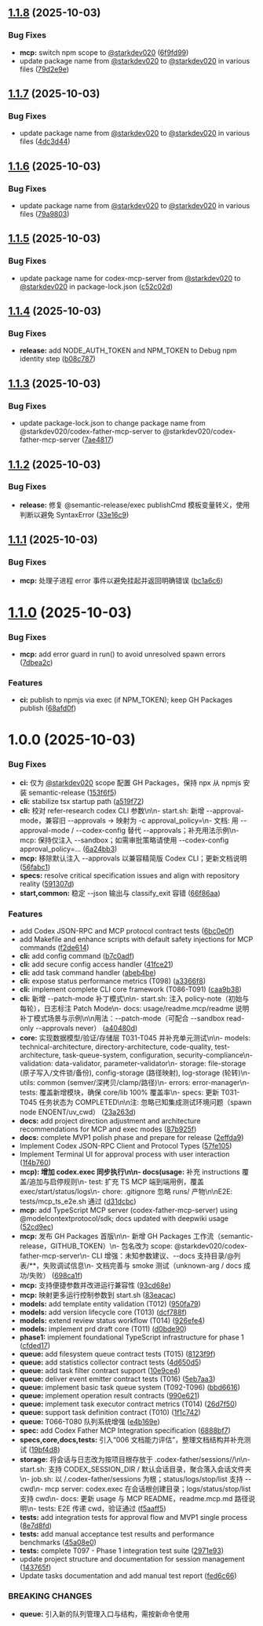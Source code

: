 ## [1.1.8](https://github.com/yuanyuanyuan/codex-father/compare/mcp-v1.1.7...mcp-v1.1.8) (2025-10-03)

### Bug Fixes

- **mcp:** switch npm scope to [@starkdev020](https://github.com/starkdev020)
  ([6f9fd99](https://github.com/yuanyuanyuan/codex-father/commit/6f9fd997dc44e27437f440efc7a7c1042408e4a1))
- update package name from [@starkdev020](https://github.com/yuanyuanyuan) to
  [@starkdev020](https://github.com/starkdev020) in various files
  ([79d2e9e](https://github.com/yuanyuanyuan/codex-father/commit/79d2e9ea6379407434c2bea6bb700762e92007eb))

## [1.1.7](https://github.com/yuanyuanyuan/codex-father/compare/mcp-v1.1.6...mcp-v1.1.7) (2025-10-03)

### Bug Fixes

- update package name from [@starkdev020](https://github.com/yuanyuanyuan) to
  [@starkdev020](https://github.com/starkdev020) in various files
  ([4dc3d44](https://github.com/yuanyuanyuan/codex-father/commit/4dc3d440e077a4e7c9440f2b4d8bb1db502beac8))

## [1.1.6](https://github.com/yuanyuanyuan/codex-father/compare/mcp-v1.1.5...mcp-v1.1.6) (2025-10-03)

### Bug Fixes

- update package name from [@starkdev020](https://github.com/yuanyuanyuan) to
  [@starkdev020](https://github.com/starkdev020) in various files
  ([79a9803](https://github.com/yuanyuanyuan/codex-father/commit/79a9803470b391cb24cb9101c7d2d5ef605aab82))

## [1.1.5](https://github.com/yuanyuanyuan/codex-father/compare/mcp-v1.1.4...mcp-v1.1.5) (2025-10-03)

### Bug Fixes

- update package name for codex-mcp-server from
  [@starkdev020](https://github.com/yuanyuanyuan) to
  [@starkdev020](https://github.com/starkdev020) in package-lock.json
  ([c52c02d](https://github.com/yuanyuanyuan/codex-father/commit/c52c02df0656536f4de8b8a6773857d54aacaddf))

## [1.1.4](https://github.com/yuanyuanyuan/codex-father/compare/mcp-v1.1.3...mcp-v1.1.4) (2025-10-03)

### Bug Fixes

- **release:** add NODE_AUTH_TOKEN and NPM_TOKEN to Debug npm identity step
  ([b08c787](https://github.com/yuanyuanyuan/codex-father/commit/b08c787c7a33ef45383bb9b18835236c540ed11b))

## [1.1.3](https://github.com/yuanyuanyuan/codex-father/compare/mcp-v1.1.2...mcp-v1.1.3) (2025-10-03)

### Bug Fixes

- update package-lock.json to change package name from
  @starkdev020/codex-father-mcp-server to @starkdev020/codex-father-mcp-server
  ([7ae4817](https://github.com/yuanyuanyuan/codex-father/commit/7ae48173459d8de5e940fcaa0d5936877680de8f))

## [1.1.2](https://github.com/yuanyuanyuan/codex-father/compare/mcp-v1.1.1...mcp-v1.1.2) (2025-10-03)

### Bug Fixes

- **release:** 修复 @semantic-release/exec
  publishCmd 模板变量转义，使用 判断以避免 SyntaxError
  ([33e16c9](https://github.com/yuanyuanyuan/codex-father/commit/33e16c93448e19f2d26cbeff894a24f03b8070e8))

## [1.1.1](https://github.com/yuanyuanyuan/codex-father/compare/mcp-v1.1.0...mcp-v1.1.1) (2025-10-03)

### Bug Fixes

- **mcp:**
  处理子进程 error 事件以避免挂起并返回明确错误 ([bc1a6c6](https://github.com/yuanyuanyuan/codex-father/commit/bc1a6c6cc147ed2f84e5d62ec0b7cc5b6e6533c1))

# [1.1.0](https://github.com/yuanyuanyuan/codex-father/compare/mcp-v1.0.0...mcp-v1.1.0) (2025-10-03)

### Bug Fixes

- **mcp:** add error guard in run() to avoid unresolved spawn errors
  ([7dbea2c](https://github.com/yuanyuanyuan/codex-father/commit/7dbea2cbe3375d16b282accd13e93d7f13d852e5))

### Features

- **ci:** publish to npmjs via exec (if NPM_TOKEN); keep GH Packages publish
  ([68afd0f](https://github.com/yuanyuanyuan/codex-father/commit/68afd0ff3b8f659142a54ff46c29a8d5ade5d21f))

# 1.0.0 (2025-10-03)

### Bug Fixes

- **ci:** 仅为 [@starkdev020](https://github.com/yuanyuanyuan) scope 配置 GH
  Packages，保持 npx 从 npmjs 安装 semantic-release
  ([153f6f5](https://github.com/yuanyuanyuan/codex-father/commit/153f6f5b3af58692620e393912fe479d12d1310d))
- **cli:** stabilize tsx startup path
  ([a519f72](https://github.com/yuanyuanyuan/codex-father/commit/a519f7260e2dcaf18781ca1977e884166dd320b4))
- **cli:** 校对 refer-research codex CLI 参数\n\n-
  start.sh: 新增 --approval-mode，兼容旧 --approvals → 映射为 -c
  approval_policy=<policy>\n- 文档: 用 --approval-mode /
  --codex-config 替代 --approvals；补充用法示例\n-
  mcp: 保持仅注入 --sandbox；如需审批策略请使用 --codex-config
  approval_policy=...
  ([6a24bb3](https://github.com/yuanyuanyuan/codex-father/commit/6a24bb39c1e60cc7e2ef388ef5599c8ce41c58da))
- **mcp:** 移除默认注入 --approvals 以兼容精简版 Codex
  CLI；更新文档说明 ([56fabc1](https://github.com/yuanyuanyuan/codex-father/commit/56fabc1125951c8a178e7c6ba68ee083b07cd977))
- **specs:** resolve critical specification issues and align with repository
  reality
  ([591307d](https://github.com/yuanyuanyuan/codex-father/commit/591307d0aee77ccecfac7fc5d3cc7a7ce74297e2))
- **start,common:**
  稳定 --json 输出与 classify_exit 容错 ([66f86aa](https://github.com/yuanyuanyuan/codex-father/commit/66f86aa1034a784babd00f3584ff86d3024fd694))

### Features

- add Codex JSON-RPC and MCP protocol contract tests
  ([6bc0e0f](https://github.com/yuanyuanyuan/codex-father/commit/6bc0e0fc9348e0ad40607339c25a8c679bef25ad))
- add Makefile and enhance scripts with default safety injections for MCP
  commands
  ([f2de614](https://github.com/yuanyuanyuan/codex-father/commit/f2de614f9e987a8dc8aae32bf0f0bb3651b872a6))
- **cli:** add config command
  ([b7c0adf](https://github.com/yuanyuanyuan/codex-father/commit/b7c0adf7f41555cd5df8b1bebb32f3459c05259d))
- **cli:** add secure config access handler
  ([41fce21](https://github.com/yuanyuanyuan/codex-father/commit/41fce212ff5f344f7988c68f593b79066ad64149))
- **cli:** add task command handler
  ([abeb4be](https://github.com/yuanyuanyuan/codex-father/commit/abeb4be9c97178dfb6cbe321382dcd021d786b65))
- **cli:** expose status performance metrics (T098)
  ([a3366f8](https://github.com/yuanyuanyuan/codex-father/commit/a3366f80f294083f8975ea8314a8b4760d9eb68f))
- **cli:** implement complete CLI core framework (T086-T091)
  ([caa9b38](https://github.com/yuanyuanyuan/codex-father/commit/caa9b38258ad0d7d8383eb2a0bf8d9dd0995f762))
- **cli:** 新增 --patch-mode 补丁模式\n\n-
  start.sh: 注入 policy-note（初始与每轮），日志标注 Patch Mode\n- docs:
  usage/readme.mcp/readme 说明补丁模式场景与示例\n\n用法：--patch-mode（可配合 --sandbox
  read-only --approvals
  never） ([a40480d](https://github.com/yuanyuanyuan/codex-father/commit/a40480df573145fd5990ce53b2bbca80c3f2e423))
- **core:** 实现数据模型/验证/存储层 T031-T045 并补充单元测试\n\n- models:
  technical-architecture, directory-architecture, code-quality,
  test-architecture, task-queue-system, configuration, security-compliance\n-
  validation: data-validator, parameter-validator\n- storage: file-storage
  (原子写入/文件锁/备份), config-storage (路径映射), log-storage (轮转)\n-
  utils: common (semver/深拷贝/clamp/路径)\n- errors: error-manager\n-
  tests: 覆盖新增模块，确保 core/lib 100% 覆盖率\n-
  specs: 更新 T031-T045 任务状态为 COMPLETED\n\n注: 忽略已知集成测试环境问题（spawn
  node
  ENOENT/uv_cwd） ([23a263d](https://github.com/yuanyuanyuan/codex-father/commit/23a263ddba93d80b8b9a4cb73aad03e10dca912b))
- **docs:** add project direction adjustment and architecture recommendations
  for MCP and exec modes
  ([87b925f](https://github.com/yuanyuanyuan/codex-father/commit/87b925f1671baa71812857aeb8e3c48b324ccb31))
- **docs:** complete MVP1 polish phase and prepare for release
  ([2effda9](https://github.com/yuanyuanyuan/codex-father/commit/2effda9de8573a4db47889b9944c82f364d4ba8d))
- Implement Codex JSON-RPC Client and Protocol Types
  ([57fe105](https://github.com/yuanyuanyuan/codex-father/commit/57fe105fc829980f7a262583de63c94bf1da22bf))
- Implement Terminal UI for approval process with user interaction
  ([1f4b760](https://github.com/yuanyuanyuan/codex-father/commit/1f4b760cf6283420181f77c776399c8753f7677d))
- **mcp): 增加 codex.exec 同步执行\n\n- docs(usage:**
  补充 instructions 覆盖/追加与启停规则\n- test: 扩充 TS
  MCP 端到端用例，覆盖 exec/start/status/logs\n- chore:
  .gitignore 忽略 runs/ 产物\n\nE2E:
  tests/mcp_ts_e2e.sh 通过 ([d31dcbc](https://github.com/yuanyuanyuan/codex-father/commit/d31dcbc944b61a1d6ea97ea05458fe78eab6ff21))
- **mcp:** add TypeScript MCP server (codex-father-mcp-server) using
  @modelcontextprotocol/sdk; docs updated with deepwiki usage
  ([52cd9ec](https://github.com/yuanyuanyuan/codex-father/commit/52cd9ec04277a6f38a46722e1a0c7aa7ecb4ad5c))
- **mcp:** 发布 GH Packages 首版\n\n- 新增 GH
  Packages 工作流（semantic-release，GITHUB_TOKEN）\n- 包名改为 scope:
  @starkdev020/codex-father-mcp-server\n-
  CLI 增强：未知参数建议、--docs 支持目录/@列表/\*\*，失败调试信息\n- 文档完善与 smoke 测试（unknown-arg
  /
  docs 成功/失败） ([698ca1f](https://github.com/yuanyuanyuan/codex-father/commit/698ca1f6f503c166e73882a31e493ad273807c58))
- **mcp:**
  支持便捷参数并改进运行兼容性 ([93cd68e](https://github.com/yuanyuanyuan/codex-father/commit/93cd68e061606c6728da1856fa4ad57f134fa9ef))
- **mcp:** 映射更多运行控制参数到 start.sh
  ([83eacac](https://github.com/yuanyuanyuan/codex-father/commit/83eacaca826b948020a286831b9931174cb14fa3))
- **models:** add template entity validation (T012)
  ([950fa79](https://github.com/yuanyuanyuan/codex-father/commit/950fa797de53f9f0f512d9b0d844b4e153b9ebda))
- **models:** add version lifecycle core (T013)
  ([dcf788f](https://github.com/yuanyuanyuan/codex-father/commit/dcf788f8f8957cede9be5ce3fc4db5be34ebe02a))
- **models:** extend review status workflow (T014)
  ([926efe4](https://github.com/yuanyuanyuan/codex-father/commit/926efe40634b9274c300dbbf1f4cf94c2d3d039c))
- **models:** implement prd draft core (T011)
  ([d0bde90](https://github.com/yuanyuanyuan/codex-father/commit/d0bde90070e54e9438f0b2495912547fa9ff3b78))
- **phase1:** implement foundational TypeScript infrastructure for phase 1
  ([cfded17](https://github.com/yuanyuanyuan/codex-father/commit/cfded17e8b902650d92a00095a2181bb2bbff1cb))
- **queue:** add filesystem queue contract tests (T015)
  ([8123f9f](https://github.com/yuanyuanyuan/codex-father/commit/8123f9fc155ace2eb0eac65831b855ce4c933ede))
- **queue:** add statistics collector contract tests
  ([4d650d5](https://github.com/yuanyuanyuan/codex-father/commit/4d650d5b2fbeb2896c2af793a954de1e29f08304))
- **queue:** add task filter contract support
  ([10e9ce4](https://github.com/yuanyuanyuan/codex-father/commit/10e9ce4469eda01e43e57122078cc9761dc38271))
- **queue:** deliver event emitter contract tests (T016)
  ([5eb7aa3](https://github.com/yuanyuanyuan/codex-father/commit/5eb7aa39e59cd78d11eeb03e315ef0f267476b58))
- **queue:** implement basic task queue system (T092-T096)
  ([bbd6616](https://github.com/yuanyuanyuan/codex-father/commit/bbd6616266962b1081e351538dea1151d03fb84f))
- **queue:** implement operation result contracts
  ([990e621](https://github.com/yuanyuanyuan/codex-father/commit/990e621385a27da07a4cd358686ef3bdb8823923))
- **queue:** implement task executor contract metrics (T014)
  ([26d7f50](https://github.com/yuanyuanyuan/codex-father/commit/26d7f50e49d248a29a57c63cf8a0db7802d87568))
- **queue:** support task definition contract (T010)
  ([1f1c742](https://github.com/yuanyuanyuan/codex-father/commit/1f1c742cbe46bd3408c8175ed27f7392b673c952))
- **queue:**
  T066-T080 队列系统增强 ([e4b169e](https://github.com/yuanyuanyuan/codex-father/commit/e4b169e702fb679f189da3196581992b6e324a7e))
- **spec:** add Codex Father MCP Integration specification
  ([6888bf7](https://github.com/yuanyuanyuan/codex-father/commit/6888bf73064cdc01b96166ff384e9d9bc03df16f))
- **specs,core,docs,tests:**
  引入“006 文档能力评估”，整理文档结构并补充测试 ([19bf4d8](https://github.com/yuanyuanyuan/codex-father/commit/19bf4d81a629d78537feebd3c7566828c1566d52))
- **storage:**
  将会话与日志改为按项目根存放于 .codex-father/sessions/<job-id>/\n\n-
  start.sh: 支持 CODEX_SESSION_DIR / 默认会话目录，聚合落入会话文件夹\n-
  job.sh: 以
  <cwd>/.codex-father/sessions 为根；status/logs/stop/list 支持 --cwd\n- mcp
  server: codex.exec 在会话根创建目录；logs/status/stop/list 支持 cwd\n-
  docs: 更新 usage 与 MCP README，readme.mcp.md 路径说明\n- tests:
  E2E 传递 cwd，验证通过 ([f5aaff5](https://github.com/yuanyuanyuan/codex-father/commit/f5aaff5c88ce83deaba5842d98e449c606e861ab))
- **tests:** add integration tests for approval flow and MVP1 single process
  ([8e7d8fd](https://github.com/yuanyuanyuan/codex-father/commit/8e7d8fdddcfce21aa1bbed43ebd5c531f66d6ee0))
- **tests:** add manual acceptance test results and performance benchmarks
  ([45a08e0](https://github.com/yuanyuanyuan/codex-father/commit/45a08e0aa8f706a705145c2f6a09a24ac900d5df))
- **tests:** complete T097 - Phase 1 integration test suite
  ([2971e93](https://github.com/yuanyuanyuan/codex-father/commit/2971e93abc961590472444c12279aa2e62215314))
- update project structure and documentation for session management
  ([143765f](https://github.com/yuanyuanyuan/codex-father/commit/143765fc9bb7d842bad02080384dfa1a91dc342f))
- Update tasks documentation and add manual test report
  ([fed6c66](https://github.com/yuanyuanyuan/codex-father/commit/fed6c661fb5e901b8e6028ad76e3de0a0fda1ecf))

### BREAKING CHANGES

- **queue:** 引入新的队列管理入口与结构，需按新命令使用
